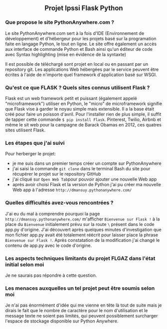 <h2 align="center">Projet Ipssi Flask Python</h2>

### Que propose le site PythonAnywhere.com ?

Le site PythonAnywhere.com sert à la fois d'IDE (Environnement de développement) et d'hébergeur pour les projets basé sur la 
programation faite en langage Python, le tout en ligne. Le site offre également un accès aux interface de commande Python et 
Bash ainsi qu'un éditeur de code avec Syntax highlighting (mise en évidence de la syntaxte)

Il est possible de téléchargé sont projet en local ou en passant par un repository git. 
Les applications Web hébergées par le service peuvent être écrites à l'aide de n'importe quel framework d'application basé sur WSGI.

### Qu'est ce que FLASK ? Quels sites connus utilisent Flask ? 

Flask est un web framework petit et puissant (également appelé "microframework") utiliser en Python, le "micro" de microframework 
signifie que Flask vise à garder le noyau simple mais extensible. Il a la base était créé pour faire un poisson d'avril. Pour
l'installer rien de plus simple, il suffit de tapper cette commande ```$ pip install Flask```. Pinterest, Twilio, Airbnb et même le
sit web pour la campagne de Barack Obamas en 2012, ces quatres sites utilisent Flask.

### Les étapes que j'ai suivi

Pour herberger le projet:
- je me suis dans un premier temps créer un compte sur PythonAnywhere
- j'ai saisi la commande ```git clone``` dans le terminal Bash du site pour récupérer le projet sur le repository GitHub
- j'ai cliqué sur `Open Web Tab`pour pouvoir ajouter une nouvelle Web app
- après avoir choisi Flask et la version de Python j'ai pu créer ma nouvelle Web app à l'adresse `http://dmansuy.pythonanywhere.com/`

### Quelles difficultés avez-vous rencontrées ?

J'ai eu du mal à comprendre pourquoi la page `http://dmansuy.pythonanywhere.com/` m'afficher `Bienvenue sur Flask !` à la 
place du `Bienvenue` initialement prévu sur la route `\` présent dans le code app.py d'origine. J'ai découvert après quelques minutes d'investigation que mon fichier app.py avait été totalement réécrit pour laisser place la phrase `Bienvenue sur Flask !`. 
Après constatation de la modification j'ai changé le contenu de app.py avec le code d'origine.
 
### Les aspects techniques limitants du projet FLGAZ dans l'état initial selon moi

Je ne saurais pas répondre à cette question.

### Les menaces auxquelles un tel projet peut être soumis selon moi

Je n'ai pas énormément d'idée qui me vienne en tête là tout de suite mais je dirais le fait que le nombre de caractère pour le nom d'utilisation et le message texte ne soient pas limités, qui peuvent possiblement surcharger l'espace de stockage disponible sur Python Anywhere.
